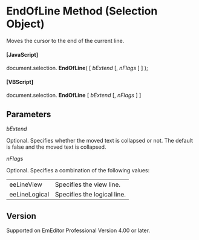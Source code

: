 # EndOfLine Method (Selection Object)

Moves the cursor to the end of the current line.

#### \[JavaScript\]

document.selection. **EndOfLine**( \[ _bExtend_ \[, _nFlags_ \] \] );

#### \[VBScript\]

document.selection. **EndOfLine** \[ _bExtend_ \[, _nFlags_ \] \]

## Parameters

_bExtend_

Optional. Specifies whether the moved text is collapsed or not. The default
is false and the moved text is collapsed.

_nFlags_

Optional. Specifies a combination of the following values:

|     |     |
| --- | --- |
| eeLineView | Specifies the view line. |
| eeLineLogical | Specifies the logical line. |

## Version

Supported on EmEditor Professional Version 4.00 or later.
